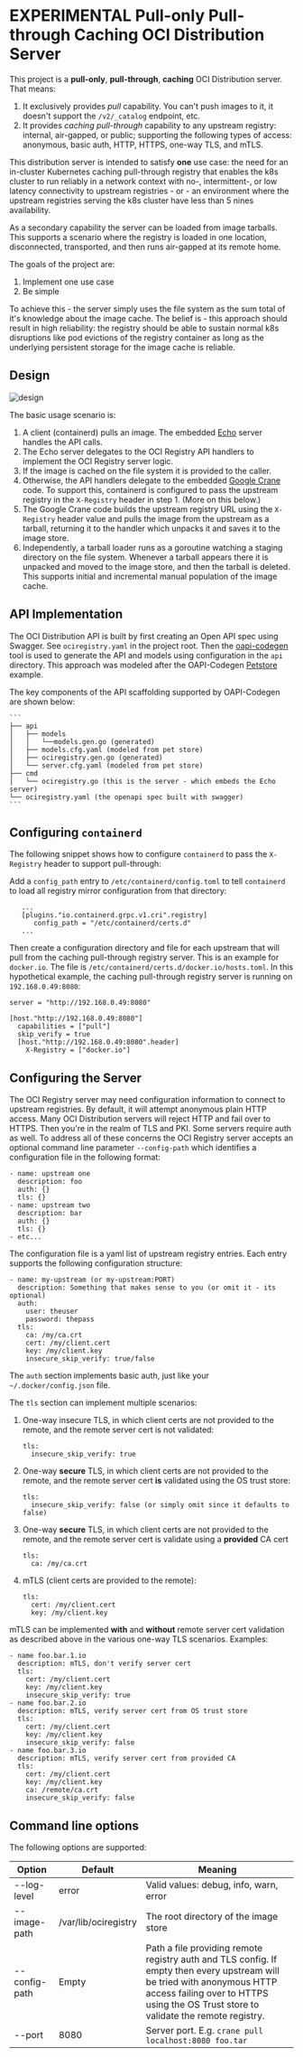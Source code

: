 # EXPERIMENTAL Pull-only Pull-through Caching OCI Distribution Server

This project is a **pull-only**, **pull-through**, **caching** OCI Distribution server. That means:

1. It exclusively provides _pull_ capability. You can't push images to it, it doesn't support the `/v2/_catalog` endpoint, etc.
2. It provides *caching pull-through* capability to any upstream registry: internal, air-gapped, or public; supporting the following types of access: anonymous, basic auth, HTTP, HTTPS, one-way TLS, and mTLS.

This distribution server is intended to satisfy **one** use case: the need for an in-cluster Kubernetes caching pull-through registry that enables the k8s cluster to run reliably in a network context with no-, intermittent-, or low latency connectivity to upstream registries - or - an environment where the upstream registries serving the k8s cluster have less than 5 nines availability.

As a secondary capability the server can be loaded from image tarballs. This supports a scenario where the registry is loaded in one location, disconnected, transported, and then runs air-gapped at its remote home.

The goals of the project are:

1. Implement one use case
2. Be simple

To achieve this - the server simply uses the file system as the sum total of it's knowledge about the image cache. The belief is - this approach should result in high reliability: the registry should be able to sustain normal k8s disruptions like pod evictions of the registry container as long as the underlying persistent storage for the image cache is reliable.



## Design

![design](resources/design.png)



The basic usage scenario is:

1. A client (containerd) pulls an image. The embedded [Echo](https://echo.labstack.com/) server handles the API calls.
2. The Echo server delegates to the OCI Registry API handlers to implement the OCI Registry server logic.
3. If the image is cached on the file system it is provided to the caller.
4. Otherwise, the API handlers delegate to the embedded [Google Crane](https://github.com/google/go-containerregistry/blob/main/cmd/crane/README.md) code. To support this, containerd is configured to pass the upstream registry in the `X-Registry` header in step 1. (More on this below.)
5. The Google Crane code builds the upstream registry URL using the `X-Registry` header value and pulls the image from the upstream as a tarball, returning it to the handler which unpacks it and saves it to the image store.
6. Independently, a tarball loader runs as a goroutine watching a staging directory on the file system. Whenever a tarball appears there it is unpacked and moved to the image store, and then the tarball is deleted. This supports initial and incremental manual population of the image cache.

## API Implementation

The OCI Distribution API is built by first creating an Open API spec using Swagger. See `ociregistry.yaml` in the project root. Then the [oapi-codegen](https://github.com/deepmap/oapi-codegen) tool is used to generate the API and models using configuration in the `api` directory. This approach was modeled after the OAPI-Codegen [Petstore](https://github.com/deepmap/oapi-codegen/tree/master/examples/petstore-expanded/echo) example.

The key components of the API scaffolding supported by OAPI-Codegen are shown below:

```shell
​```
├── api
│   ├── models
│   │   └──models.gen.go (generated)
│   ├── models.cfg.yaml (modeled from pet store)
│   ├── ociregistry.gen.go (generated)
│   └── server.cfg.yaml (modeled from pet store)
├── cmd
│   └── ociregistry.go (this is the server - which embeds the Echo server)
└── ociregistry.yaml (the openapi spec built with swagger)
​```
```

## Configuring `containerd`

The following snippet shows how to configure `containerd` to pass the `X-Registry` header to support pull-through:

Add a `config_path` entry to `/etc/containerd/config.toml` to tell `containerd` to load all registry mirror configuration from that directory:

```shell
   ...
   [plugins."io.containerd.grpc.v1.cri".registry]
      config_path = "/etc/containerd/certs.d"
   ...
```

Then create a configuration directory and file for each upstream that will pull from the caching pull-through registry server. This is an example for `docker.io`. The file is `/etc/containerd/certs.d/docker.io/hosts.toml`. In this hypothetical example, the caching pull-through registry server is running on `192.168.0.49:8080`:

```shell
server = "http://192.168.0.49:8080"

[host."http://192.168.0.49:8080"]
  capabilities = ["pull"]
  skip_verify = true
  [host."http://192.168.0.49:8080".header]
    X-Registry = ["docker.io"]
```

## Configuring the Server

The OCI Registry server may need configuration information to connect to upstream registries. By default, it will attempt anonymous plain HTTP access. Many OCI Distribution servers will reject HTTP and fail over to HTTPS. Then you're in the realm of TLS and PKI. Some servers require auth as well. To address all of these concerns the OCI Registry server accepts an optional command line parameter `--config-path` which identifies a configuration file in the following format:

```
- name: upstream one
  description: foo
  auth: {}
  tls: {}
- name: upstream two
  description: bar
  auth: {}
  tls: {}
- etc...
```

The configuration file is a yaml list of upstream registry entries. Each entry supports the following configuration structure:

```
- name: my-upstream (or my-upstream:PORT)
  description: Something that makes sense to you (or omit it - its optional)
  auth:
    user: theuser
    password: thepass
  tls:
    ca: /my/ca.crt
    cert: /my/client.cert
    key: /my/client.key
    insecure_skip_verify: true/false
```

The `auth` section implements basic auth, just like your `~/.docker/config.json` file.

The `tls` section can implement multiple scenarios:

1. One-way insecure TLS, in which client certs are not provided to the remote, and the remote server cert is not validated:

   ```
   tls:
     insecure_skip_verify: true
   ```

2. One-way **secure** TLS, in which client certs are not provided to the remote, and the remote server cert **is** validated using the OS trust store:

   ```
   tls:
     insecure_skip_verify: false (or simply omit since it defaults to false)
   ```

3. One-way **secure** TLS, in which client certs are not provided to the remote, and the remote server cert is validate using a **provided** CA cert

   ```
   tls:
     ca: /my/ca.crt
   ```

4. mTLS (client certs are provided to the remote):

   ```
   tls:
     cert: /my/client.cert
     key: /my/client.key
   ```
mTLS can be implemented **with** and **without** remote server cert validation as described above in the various one-way TLS scenarios. Examples:

   ```
   - name foo.bar.1.io
     description: mTLS, don't verify server cert
     tls:
       cert: /my/client.cert
       key: /my/client.key
       insecure_skip_verify: true
   - name foo.bar.2.io
     description: mTLS, verify server cert from OS trust store
     tls:
       cert: /my/client.cert
       key: /my/client.key
       insecure_skip_verify: false
   - name foo.bar.3.io
     description: mTLS, verify server cert from provided CA
     tls:
       cert: /my/client.cert
       key: /my/client.key
       ca: /remote/ca.crt
       insecure_skip_verify: false
   ```

## Command line options

The following options are supported:

| Option        | Default              | Meaning                                                      |
| ------------- | -------------------- | ------------------------------------------------------------ |
| --log-level   | error                | Valid values: debug, info, warn, error                       |
| --image-path  | /var/lib/ociregistry | The root directory of the image store                        |
| --config-path | Empty                | Path a file providing remote registry auth and TLS config. If empty then every upstream will be tried with anonymous HTTP access failing over to HTTPS using the OS Trust store to validate the remote registry. |
| --port        | 8080                 | Server port. E.g. `crane pull localhost:8080 foo.tar`        |

